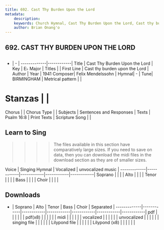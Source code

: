 ```yaml
---
title: 692. Cast Thy Burden Upon the Lord
metadata:
    description: 
    keywords: Church Hymnal, Cast Thy Burden Upon the Lord, Cast thy burden upon the Lord, 
    author: Brian Onang'o
---
```



## 692. CAST THY BURDEN UPON THE LORD

```txt

```

- |   -  |
-------------|------------|
Title | Cast Thy Burden Upon the Lord |
Key | E♭ Major |
Titles |  |
First Line | Cast thy burden upon the Lord |
Author | 
Year | 1941
Composer| Felix Mendelssohn |
Hymnal|  - |
Tune| BIRMINGHAM |
Metrical pattern | |
# Stanzas |  |
Chorus |  |
Chorus Type |  |
Subjects | Sentences and Responses |
Texts | Psalm 16:8 |
Print Texts | 
Scripture Song |  |
  
## Learn to Sing

>>>> The files available in this section have comparatively large sizes. If you need to save on data, then you can download the midi files in the download section as they are of smaller sizes.

Voice |  Singing Hymnal | Vocalized | unvocalized music |
-------------|------------|------------|------------|------------|
Soprano | | | |
Alto | | | |
Tenor | | | |
Bass | | | |
Choir | | | |

## Downloads

- |  Soprano | Alto | Tenor | Bass | Choir | Separated |
-------------|------------|------------|------------|------------|------------|------------|
pdf | | | | | |
pdf(x8) | | | | | |
midi | | | | | |
vocalized | | | | | |
unvocalized | | | | | |
singing file | | | | | |
Lilypond file | | | | | |
Lilypond (x8) | | | | | |
  